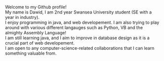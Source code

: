 Welcome to my Github profile! <br />
My name is Dawid, I am 2nd year Swansea University student (SE with a year in industry). <br />
I enjoy programming in java, and web developement. I am also trying to play around with various different langauges such as Python, VB and the almighty Assembly Language!<br />
I am still learning java, and I aim to improve in database design as it is a crucial part of web developement. <br />
I am open to any computer-science-related collaborations that I can learn something valuable from. <br />


<!---
SnickyBicky/SnickyBicky is a ✨ special ✨ repository because its `README.md` (this file) appears on your GitHub profile.
You can click the Preview link to take a look at your changes.
--->
